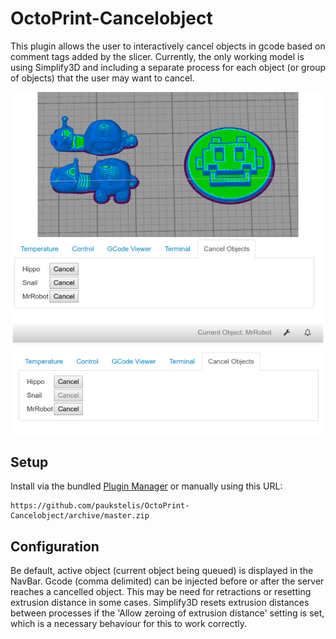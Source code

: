 # OctoPrint-Cancelobject

This plugin allows the user to interactively cancel objects in gcode based on comment tags added by the slicer.
Currently, the only working model is using Simplify3D and including a separate process for each object (or group of
objects) that the user may want to cancel.

![screenshot](./cancelobject.png)
## Setup

Install via the bundled [Plugin Manager](https://github.com/foosel/OctoPrint/wiki/Plugin:-Plugin-Manager)
or manually using this URL:

    https://github.com/paukstelis/OctoPrint-Cancelobject/archive/master.zip

## Configuration
Be default, active object (current object being queued) is displayed in the NavBar.
Gcode (comma delimited) can be injected before or after the server reaches a cancelled object.
This may be need for retractions or resetting extrusion distance in some cases.
Simplify3D resets extrusion distances between processes if the 'Allow zeroing of extrusion distance' setting is set,
which is a necessary behaviour for this to work correctly.
